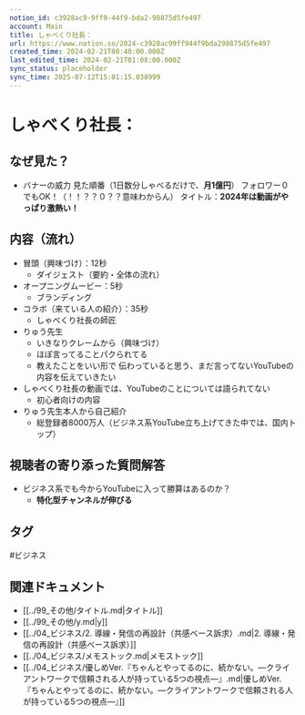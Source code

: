 ```yaml
---
notion_id: c3928ac9-9ff9-44f9-bda2-98875d5fe497
account: Main
title: しゃべくり社長：
url: https://www.notion.so/2024-c3928ac99ff944f9bda298875d5fe497
created_time: 2024-02-21T00:40:00.000Z
last_edited_time: 2024-02-21T01:08:00.000Z
sync_status: placeholder
sync_time: 2025-07-12T15:01:15.038999
---
```

# しゃべくり社長：

## なぜ見た？
- バナーの威力
  見た順番（1日数分しゃべるだけで、**月1億円**）
  フォロワー０でもOK！（！！？？０？？意味わからん）
  タイトル：**2024年は動画がやっぱり激熱い！**
## 内容（流れ）
- 冒頭（興味づけ）：12秒
  - ダイジェスト（要約・全体の流れ）
- オープニングムービー：5秒
  - ブランディング
- コラボ（来ている人の紹介）：35秒
  - しゃべくり社長の師匠
- りゅう先生
  - いきなりクレームから（興味づけ）
  - ほぼ言ってることパクられてる
  - 教えたことをいい形で 伝わっていると思う、まだ言ってないYouTubeの内容を伝えていきたい
- しゃべくり社長の動画では、YouTubeのことについては語られてない
  - 初心者向けの内容
- りゅう先生本人から自己紹介
  - 総登録者8000万人（ビジネス系YouTube立ち上げてきた中では、国内トップ）
## 視聴者の寄り添った質問解答
- ビジネス系でも今からYouTubeに入って勝算はあるのか？
  - **特化型チャンネルが伸びる**

## タグ

#ビジネス 

## 関連ドキュメント

- [[../99_その他/タイトル.md|タイトル]]
- [[../99_その他/y.md|y]]
- [[../04_ビジネス/2. 導線・発信の再設計（共感ベース訴求）.md|2. 導線・発信の再設計（共感ベース訴求）]]
- [[../04_ビジネス/メモストック.md|メモストック]]
- [[../04_ビジネス/優しめVer.『ちゃんとやってるのに、続かない。—クライアントワークで信頼される人が持っている5つの視点—』.md|優しめVer.『ちゃんとやってるのに、続かない。—クライアントワークで信頼される人が持っている5つの視点—』]]
